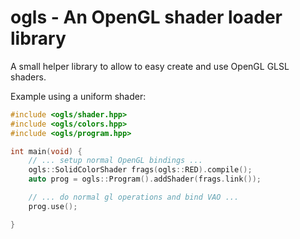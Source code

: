 # ogls - An OpenGL shader loader library

A small helper library to allow to easy create and use OpenGL GLSL shaders. 

Example using a uniform shader:

```c++
#include <ogls/shader.hpp>
#include <ogls/colors.hpp>
#include <ogls/program.hpp>

int main(void) {
	// ... setup normal OpenGL bindings ...
	ogls::SolidColorShader frags(ogls::RED).compile();
	auto prog = ogls::Program().addShader(frags.link());

	// ... do normal gl operations and bind VAO ...
	prog.use();

}
```